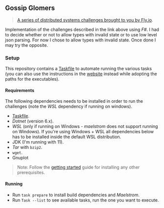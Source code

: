 ## Gossip Glomers

> [A series of distributed systems challenges brought to you by Fly.io][fly.io].

Implementation of the challenges described in the link above using _F#_. I had to decide whether or not to allow types
with invalid state or to use low level json parsing. For now I chose to allow types with invalid state. Once done I may
try the opposite.

### Setup

This repository contains a [Taskfile][] to automate running the various tasks (you can also use the instructions in the
[website][gs] instead while adopting the paths for the executables).

#### Requirements

The following dependencies needs to be installed in order to run the challenges (note the _WSL_ dependency if running on
windows).

* [Taskfile][].
* _Dotnet_ (version 6.x).
* _WSL_ (only if running on Windows - _maelstrom_ does not support running on Windows). If you're using Windows + WSL
  all dependencies below has to be installed inside the default WSL distribution.
* JDK (I'm running with 11).
* _Tar_ with `bzip2`.
* `wget`.
* Gnuplot

> Note: Follow the [getting started][gs] guide for installing any other prerequisites.

#### Running

* Run `task prepare` to install build dependencies and _Maelstrom_.
* Run `Task --list` to see available tasks, run the one you want to execute.

[fly.io]: https://fly.io/dist-sys/

[gs]: https://github.com/jepsen-io/maelstrom/blob/main/doc/01-getting-ready/index.md

[Taskfile]: https://taskfile.dev/